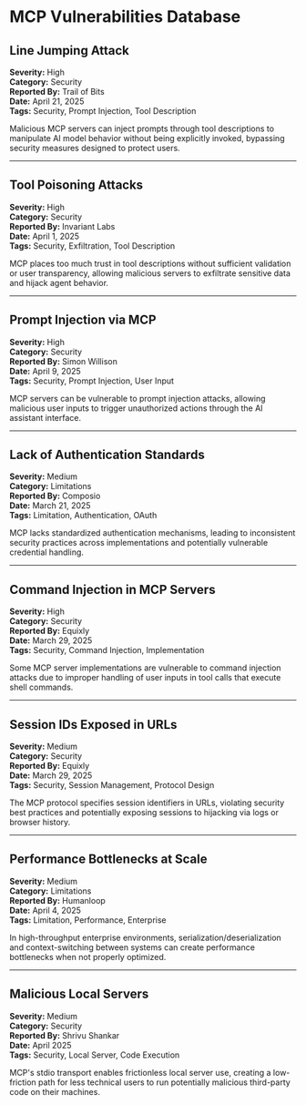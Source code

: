 # MCP Vulnerabilities Database

## Line Jumping Attack

**Severity:** High  
**Category:** Security  
**Reported By:** Trail of Bits  
**Date:** April 21, 2025  
**Tags:** Security, Prompt Injection, Tool Description

Malicious MCP servers can inject prompts through tool descriptions to manipulate AI model behavior without being explicitly invoked, bypassing security measures designed to protect users.

---

## Tool Poisoning Attacks

**Severity:** High  
**Category:** Security  
**Reported By:** Invariant Labs  
**Date:** April 1, 2025  
**Tags:** Security, Exfiltration, Tool Description

MCP places too much trust in tool descriptions without sufficient validation or user transparency, allowing malicious servers to exfiltrate sensitive data and hijack agent behavior.

---

## Prompt Injection via MCP

**Severity:** High  
**Category:** Security  
**Reported By:** Simon Willison  
**Date:** April 9, 2025  
**Tags:** Security, Prompt Injection, User Input

MCP servers can be vulnerable to prompt injection attacks, allowing malicious user inputs to trigger unauthorized actions through the AI assistant interface.

---

## Lack of Authentication Standards

**Severity:** Medium  
**Category:** Limitations  
**Reported By:** Composio  
**Date:** March 21, 2025  
**Tags:** Limitation, Authentication, OAuth

MCP lacks standardized authentication mechanisms, leading to inconsistent security practices across implementations and potentially vulnerable credential handling.

---

## Command Injection in MCP Servers

**Severity:** High  
**Category:** Security  
**Reported By:** Equixly  
**Date:** March 29, 2025  
**Tags:** Security, Command Injection, Implementation

Some MCP server implementations are vulnerable to command injection attacks due to improper handling of user inputs in tool calls that execute shell commands.

---

## Session IDs Exposed in URLs

**Severity:** Medium  
**Category:** Security  
**Reported By:** Equixly  
**Date:** March 29, 2025  
**Tags:** Security, Session Management, Protocol Design

The MCP protocol specifies session identifiers in URLs, violating security best practices and potentially exposing sessions to hijacking via logs or browser history.

---

## Performance Bottlenecks at Scale

**Severity:** Medium  
**Category:** Limitations  
**Reported By:** Humanloop  
**Date:** April 4, 2025  
**Tags:** Limitation, Performance, Enterprise

In high-throughput enterprise environments, serialization/deserialization and context-switching between systems can create performance bottlenecks when not properly optimized.

---

## Malicious Local Servers

**Severity:** Medium  
**Category:** Security  
**Reported By:** Shrivu Shankar  
**Date:** April 2025  
**Tags:** Security, Local Server, Code Execution

MCP's stdio transport enables frictionless local server use, creating a low-friction path for less technical users to run potentially malicious third-party code on their machines.
